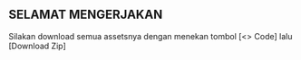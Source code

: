 ## SELAMAT MENGERJAKAN
Silakan download semua assetsnya dengan menekan tombol [<> Code] lalu [Download Zip]